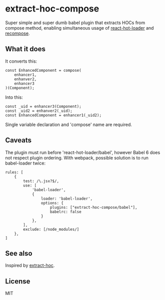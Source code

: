 # extract-hoc-compose

Super simple and super dumb babel plugin that extracts HOCs from compose
method, enabling simultaneous usage of
[react-hot-loader](https://github.com/gaearon/react-hot-loader) and
[recompose](https://github.com/acdlite/recompose).

## What it does

It converts this:
```
const EnhancedComponent = compose(
    enhancer1,
    enhanver2,
    enhancer3
)(Component);
```
Into this:
```
const _uid = enhancer3(Component);
const _uid2 = enhanver2(_uid);
const EnhancedComponent = enhancer1(_uid2);
```
Single variable declaration and 'compose' name are required.

## Caveats
The plugin must run before 'react-hot-loader/babel', however Babel 6
does not respect plugin ordering. With webpack, possible solution is to
run babel-loader twice:
```
rules: [
    {
        test: /\.jsx?$/,
        use: [
            'babel-loader',
            {
                loader: 'babel-loader',
                options: {
                    plugins: ["extract-hoc-compose/babel"],
                    babelrc: false
                }
            },
        ],
        exclude: [/node_modules/]
    },
]
```

## See also
Inspired by [extract-hoc](https://github.com/quangbuule/extract-hoc).

## License
MIT